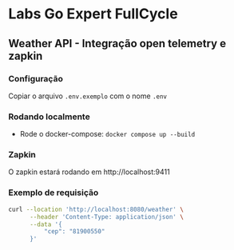 # Labs Go Expert FullCycle
## Weather API - Integração open telemetry e zapkin

### Configuração

Copiar o arquivo `.env.exemplo` com o nome `.env`

### Rodando localmente

- Rode o docker-compose: `docker compose up --build`

### Zapkin

O zapkin estará rodando em http://localhost:9411

### Exemplo de requisição

```bash
curl --location 'http://localhost:8080/weather' \
      --header 'Content-Type: application/json' \
      --data '{
          "cep": "81900550"
      }'
```